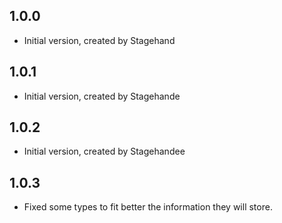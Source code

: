 ## 1.0.0

- Initial version, created by Stagehand

## 1.0.1

- Initial version, created by Stagehande

## 1.0.2

- Initial version, created by Stagehandee

## 1.0.3

- Fixed some types to fit better the information they will store.